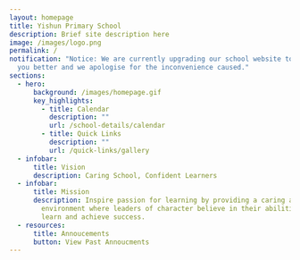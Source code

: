 ```yaml
---
layout: homepage
title: Yishun Primary School
description: Brief site description here
image: /images/logo.png
permalink: /
notification: "Notice: We are currently upgrading our school website to serve
  you better and we apologise for the inconvenience caused."
sections:
  - hero:
      background: /images/homepage.gif
      key_highlights:
        - title: Calendar
          description: ""
          url: /school-details/calendar
        - title: Quick Links
          description: ""
          url: /quick-links/gallery
  - infobar:
      title: Vision
      description: Caring School, Confident Learners
  - infobar:
      title: Mission
      description: Inspire passion for learning by providing a caring and nurturing
        environment where leaders of character believe in their abilities to
        learn and achieve success.
  - resources:
      title: Annoucements
      button: View Past Annoucments
---
```

